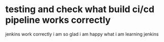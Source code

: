 # testing and check what build ci/cd pipeline works correctly
jenkins work correctly i am so glad i am happy what i am learning jenkins
